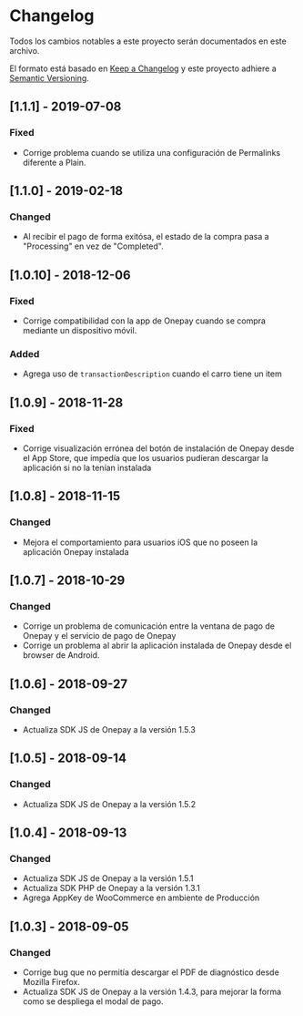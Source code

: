 # Changelog
Todos los cambios notables a este proyecto serán documentados en este archivo.

El formato está basado en [Keep a Changelog](http://keepachangelog.com/en/1.0.0/)
y este proyecto adhiere a [Semantic Versioning](http://semver.org/spec/v2.0.0.html).

## [1.1.1] - 2019-07-08
### Fixed
- Corrige problema cuando se utiliza una configuración de Permalinks diferente a Plain.

## [1.1.0] - 2019-02-18
### Changed
- Al recibir el pago de forma exitósa, el estado de la compra pasa a "Processing" en vez de "Completed".

## [1.0.10] - 2018-12-06
### Fixed
- Corrige compatibilidad con la app de Onepay cuando se compra mediante un dispositivo móvil.
### Added
- Agrega uso de `transactionDescription` cuando el carro tiene un item

## [1.0.9] - 2018-11-28
### Fixed
- Corrige visualización errónea del botón de instalación de Onepay desde el App Store, que impedía que los usuarios pudieran descargar la aplicación si no la tenían instalada

## [1.0.8] - 2018-11-15
### Changed
- Mejora el comportamiento para usuarios iOS que no poseen la aplicación Onepay instalada

## [1.0.7] - 2018-10-29
### Changed
- Corrige un problema de comunicación entre la ventana de pago de Onepay y el servicio de pago de Onepay
- Corrige un problema al abrir la aplicación instalada de Onepay desde el browser de Android.

## [1.0.6] - 2018-09-27
### Changed
- Actualiza SDK JS de Onepay a la versión 1.5.3

## [1.0.5] - 2018-09-14
### Changed
- Actualiza SDK JS de Onepay a la versión 1.5.2

## [1.0.4] - 2018-09-13
### Changed
- Actualiza SDK JS de Onepay a la versión 1.5.1
- Actualiza SDK PHP de Onepay a la versión 1.3.1
- Agrega AppKey de WooCommerce en ambiente de Producción

## [1.0.3] - 2018-09-05
### Changed
- Corrige bug que no permitía descargar el PDF de diagnóstico desde Mozilla Firefox.
- Actualiza SDK JS de Onepay a la versión 1.4.3, para mejorar la forma como se despliega el modal de pago.
